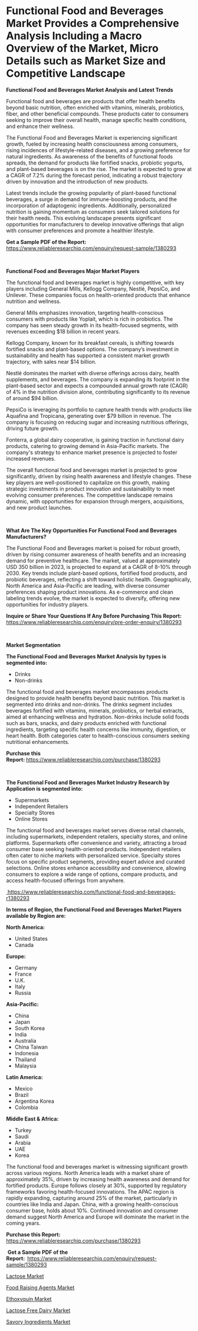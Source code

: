 <p><h1>Functional Food and Beverages Market Provides a Comprehensive Analysis Including a Macro Overview of the Market, Micro Details such as Market Size and Competitive Landscape</h1></p><p><strong>Functional Food and Beverages Market Analysis and Latest Trends</strong></p>
<p><p>Functional food and beverages are products that offer health benefits beyond basic nutrition, often enriched with vitamins, minerals, probiotics, fiber, and other beneficial compounds. These products cater to consumers seeking to improve their overall health, manage specific health conditions, and enhance their wellness.</p><p>The Functional Food and Beverages Market is experiencing significant growth, fueled by increasing health consciousness among consumers, rising incidences of lifestyle-related diseases, and a growing preference for natural ingredients. As awareness of the benefits of functional foods spreads, the demand for products like fortified snacks, probiotic yogurts, and plant-based beverages is on the rise. The market is expected to grow at a CAGR of 7.2% during the forecast period, indicating a robust trajectory driven by innovation and the introduction of new products.</p><p>Latest trends include the growing popularity of plant-based functional beverages, a surge in demand for immune-boosting products, and the incorporation of adaptogenic ingredients. Additionally, personalized nutrition is gaining momentum as consumers seek tailored solutions for their health needs. This evolving landscape presents significant opportunities for manufacturers to develop innovative offerings that align with consumer preferences and promote a healthier lifestyle.</p></p>
<p><strong>Get a Sample PDF of the Report:&nbsp;</strong> <a href="https://www.reliableresearchiq.com/enquiry/request-sample/1380293?utm_campaign=973&utm_medium=2&utm_source=Github&utm_content=ia&utm_term=07042025&utm_id=functional-food-and-beverages">https://www.reliableresearchiq.com/enquiry/request-sample/1380293</a></p>
<p>&nbsp;</p>
<p><strong>Functional Food and Beverages Major Market Players</strong></p>
<p><p>The functional food and beverages market is highly competitive, with key players including General Mills, Kellogg Company, Nestlé, PepsiCo, and Unilever. These companies focus on health-oriented products that enhance nutrition and wellness.</p><p>General Mills emphasizes innovation, targeting health-conscious consumers with products like Yoplait, which is rich in probiotics. The company has seen steady growth in its health-focused segments, with revenues exceeding $18 billion in recent years.</p><p>Kellogg Company, known for its breakfast cereals, is shifting towards fortified snacks and plant-based options. The company’s investment in sustainability and health has supported a consistent market growth trajectory, with sales near $14 billion.</p><p>Nestlé dominates the market with diverse offerings across dairy, health supplements, and beverages. The company is expanding its footprint in the plant-based sector and expects a compounded annual growth rate (CAGR) of 4% in the nutrition division alone, contributing significantly to its revenue of around $94 billion.</p><p>PepsiCo is leveraging its portfolio to capture health trends with products like Aquafina and Tropicana, generating over $79 billion in revenue. The company is focusing on reducing sugar and increasing nutritious offerings, driving future growth.</p><p>Fonterra, a global dairy cooperative, is gaining traction in functional dairy products, catering to growing demand in Asia-Pacific markets. The company's strategy to enhance market presence is projected to foster increased revenues.</p><p>The overall functional food and beverages market is projected to grow significantly, driven by rising health awareness and lifestyle changes. These key players are well-positioned to capitalize on this growth, making strategic investments in product innovation and sustainability to meet evolving consumer preferences. The competitive landscape remains dynamic, with opportunities for expansion through mergers, acquisitions, and new product launches.</p></p>
<p>&nbsp;</p>
<p><strong>What Are The Key Opportunities For Functional Food and Beverages Manufacturers?</strong></p>
<p><p>The Functional Food and Beverages market is poised for robust growth, driven by rising consumer awareness of health benefits and an increasing demand for preventive healthcare. The market, valued at approximately USD 350 billion in 2023, is projected to expand at a CAGR of 8-10% through 2030. Key trends include plant-based options, fortified food products, and probiotic beverages, reflecting a shift toward holistic health. Geographically, North America and Asia-Pacific are leading, with diverse consumer preferences shaping product innovations. As e-commerce and clean labeling trends evolve, the market is expected to diversify, offering new opportunities for industry players.</p></p>
<p><strong>Inquire or Share Your Questions If Any Before Purchasing This Report:</strong> <a href="https://www.reliableresearchiq.com/enquiry/pre-order-enquiry/1380293?utm_campaign=973&utm_medium=2&utm_source=Github&utm_content=ia&utm_term=07042025&utm_id=functional-food-and-beverages">https://www.reliableresearchiq.com/enquiry/pre-order-enquiry/1380293</a></p>
<p>&nbsp;</p>
<p><strong>Market Segmentation</strong></p>
<p><strong>The Functional Food and Beverages Market Analysis by types is segmented into:</strong></p>
<p><ul><li>Drinks</li><li>Non-drinks</li></ul></p>
<p><p>The functional food and beverages market encompasses products designed to provide health benefits beyond basic nutrition. This market is segmented into drinks and non-drinks. The drinks segment includes beverages fortified with vitamins, minerals, probiotics, or herbal extracts, aimed at enhancing wellness and hydration. Non-drinks include solid foods such as bars, snacks, and dairy products enriched with functional ingredients, targeting specific health concerns like immunity, digestion, or heart health. Both categories cater to health-conscious consumers seeking nutritional enhancements.</p></p>
<p><strong>Purchase this Report:&nbsp;</strong><a href="https://www.reliableresearchiq.com/purchase/1380293?utm_campaign=973&utm_medium=2&utm_source=Github&utm_content=ia&utm_term=07042025&utm_id=functional-food-and-beverages">https://www.reliableresearchiq.com/purchase/1380293</a></p>
<p>&nbsp;</p>
<p><strong>The Functional Food and Beverages Market Industry Research by Application is segmented into:</strong></p>
<p><ul><li>Supermarkets</li><li>Independent Retailers</li><li>Specialty Stores</li><li>Online Stores</li></ul></p>
<p><p>The functional food and beverages market serves diverse retail channels, including supermarkets, independent retailers, specialty stores, and online platforms. Supermarkets offer convenience and variety, attracting a broad consumer base seeking health-oriented products. Independent retailers often cater to niche markets with personalized service. Specialty stores focus on specific product segments, providing expert advice and curated selections. Online stores enhance accessibility and convenience, allowing consumers to explore a wide range of options, compare products, and access health-focused offerings from anywhere.</p></p>
<p><a href="https://www.reliableresearchiq.com/functional-food-and-beverages-r1380293?utm_campaign=973&utm_medium=2&utm_source=Github&utm_content=ia&utm_term=07042025&utm_id=functional-food-and-beverages">&nbsp;https://www.reliableresearchiq.com/functional-food-and-beverages-r1380293</a></p>
<p><strong>In terms of Region, the Functional Food and Beverages Market Players available by Region are:</strong></p>
<p>
    <p> <strong> North America: </strong>
        <ul>
            <li>United States</li>
            <li>Canada</li>
        </ul>
        </p> 
    <p> <strong> Europe: </strong>
        <ul>
            <li>Germany</li>
            <li>France</li>
            <li>U.K.</li>
            <li>Italy</li>
            <li>Russia</li>
        </ul>
        </p> 
    <p> <strong> Asia-Pacific: </strong>
        <ul>
            <li>China</li>
            <li>Japan</li>
            <li>South Korea</li>
            <li>India</li>
            <li>Australia</li>
            <li>China Taiwan</li>
            <li>Indonesia</li>
            <li>Thailand</li>
            <li>Malaysia</li>
        </ul>
        </p> 
    <p> <strong> Latin America: </strong>
        <ul>
            <li>Mexico</li>
            <li>Brazil</li>
            <li>Argentina Korea</li>
            <li>Colombia</li>
        </ul>
        </p> 
    <p> <strong> Middle East & Africa: </strong>
        <ul>
            <li>Turkey</li>
            <li>Saudi</li>
            <li>Arabia</li>
            <li>UAE</li>
            <li>Korea</li>
        </ul>
    </p>
    </p>
<p><p>The functional food and beverages market is witnessing significant growth across various regions. North America leads with a market share of approximately 35%, driven by increasing health awareness and demand for fortified products. Europe follows closely at 30%, supported by regulatory frameworks favoring health-focused innovations. The APAC region is rapidly expanding, capturing around 25% of the market, particularly in countries like India and Japan. China, with a growing health-conscious consumer base, holds about 10%. Continued innovation and consumer demand suggest North America and Europe will dominate the market in the coming years.</p></p>
<p><strong>Purchase this Report: </strong><a href="https://www.reliableresearchiq.com/purchase/1380293?utm_campaign=973&utm_medium=2&utm_source=Github&utm_content=ia&utm_term=07042025&utm_id=functional-food-and-beverages">https://www.reliableresearchiq.com/purchase/1380293</a></p>
<p>&nbsp;<strong>Get a Sample PDF of the Report:&nbsp;&nbsp;</strong><a href="https://www.reliableresearchiq.com/enquiry/request-sample/1380293?utm_campaign=973&utm_medium=2&utm_source=Github&utm_content=ia&utm_term=07042025&utm_id=functional-food-and-beverages">https://www.reliableresearchiq.com/enquiry/request-sample/1380293</a></p>
<p><strong></strong></p>
<p><p><a href="https://github.com/palenjeppecd/Market-Research-Report-List-1/blob/main/lactose-market.md?utm_campaign=973&utm_medium=2&utm_source=Github&utm_content=ia&utm_term=07042025&utm_id=functional-food-and-beverages">Lactose Market</a></p><p><a href="https://github.com/raaschadonle/Market-Research-Report-List-1/blob/main/food-raising-agents-market.md?utm_campaign=973&utm_medium=2&utm_source=Github&utm_content=ia&utm_term=07042025&utm_id=functional-food-and-beverages">Food Raising Agents Market</a></p><p><a href="https://github.com/fendtdjunawo/Market-Research-Report-List-1/blob/main/ethoxyquin-market.md?utm_campaign=973&utm_medium=2&utm_source=Github&utm_content=ia&utm_term=07042025&utm_id=functional-food-and-beverages">Ethoxyquin Market</a></p><p><a href="https://github.com/aarajlyre/Market-Research-Report-List-1/blob/main/lactose-free-dairy-market.md?utm_campaign=973&utm_medium=2&utm_source=Github&utm_content=ia&utm_term=07042025&utm_id=functional-food-and-beverages">Lactose Free Dairy Market</a></p><p><a href="https://github.com/danzopachllq/Market-Research-Report-List-1/blob/main/savory-ingredients-market.md?utm_campaign=973&utm_medium=2&utm_source=Github&utm_content=ia&utm_term=07042025&utm_id=functional-food-and-beverages">Savory Ingredients Market</a></p></p>